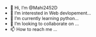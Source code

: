 - 👋 Hi, I’m @Mahi2452D
- 👀 I’m interested in Web devlopement...
- 🌱 I’m currently learning python...
- 💞️ I’m looking to collaborate on ...
- 📫 How to reach me ...

<!---
Mahi2452D/Mahi2452D is a ✨ special ✨ repository because its `README.md` (this file) appears on your GitHub profile.
You can click the Preview link to take a look at your changes.
--->
